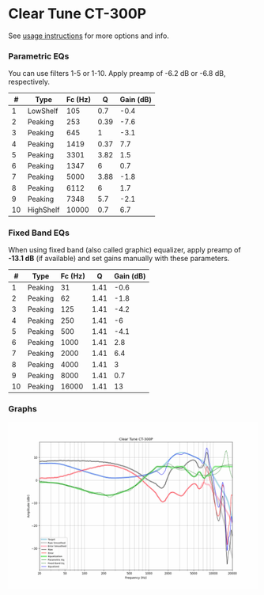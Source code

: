 # Clear Tune CT-300P
See [usage instructions](https://github.com/jaakkopasanen/AutoEq#usage) for more options and info.

### Parametric EQs
You can use filters 1-5 or 1-10. Apply preamp of -6.2 dB or -6.8 dB, respectively.

|   # | Type      |   Fc (Hz) |    Q |   Gain (dB) |
|-----|-----------|-----------|------|-------------|
|   1 | LowShelf  |       105 | 0.7  |        -0.4 |
|   2 | Peaking   |       253 | 0.39 |        -7.6 |
|   3 | Peaking   |       645 | 1    |        -3.1 |
|   4 | Peaking   |      1419 | 0.37 |         7.7 |
|   5 | Peaking   |      3301 | 3.82 |         1.5 |
|   6 | Peaking   |      1347 | 6    |         0.7 |
|   7 | Peaking   |      5000 | 3.88 |        -1.8 |
|   8 | Peaking   |      6112 | 6    |         1.7 |
|   9 | Peaking   |      7348 | 5.7  |        -2.1 |
|  10 | HighShelf |     10000 | 0.7  |         6.7 |

### Fixed Band EQs
When using fixed band (also called graphic) equalizer, apply preamp of **-13.1 dB** (if available) and set gains manually with these parameters.

|   # | Type    |   Fc (Hz) |    Q |   Gain (dB) |
|-----|---------|-----------|------|-------------|
|   1 | Peaking |        31 | 1.41 |        -0.6 |
|   2 | Peaking |        62 | 1.41 |        -1.8 |
|   3 | Peaking |       125 | 1.41 |        -4.2 |
|   4 | Peaking |       250 | 1.41 |        -6   |
|   5 | Peaking |       500 | 1.41 |        -4.1 |
|   6 | Peaking |      1000 | 1.41 |         2.8 |
|   7 | Peaking |      2000 | 1.41 |         6.4 |
|   8 | Peaking |      4000 | 1.41 |         3   |
|   9 | Peaking |      8000 | 1.41 |         0.7 |
|  10 | Peaking |     16000 | 1.41 |        13   |

### Graphs
![](./Clear%20Tune%20CT-300P.png)

